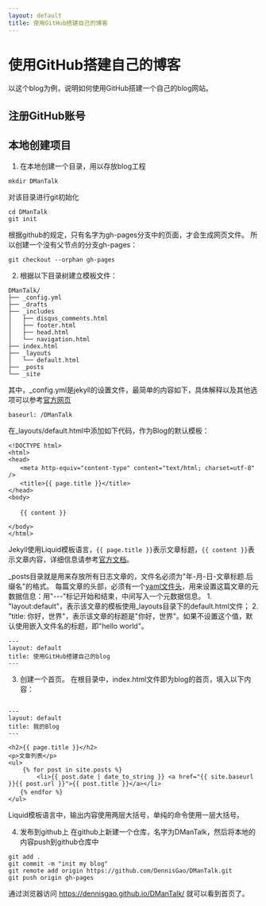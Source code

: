 ```yaml
---
layout: default
title: 使用GitHub搭建自己的博客
---
```


# 使用GitHub搭建自己的博客

以这个blog为例，说明如何使用GitHub搭建一个自己的blog网站。

## 注册GitHub账号

## 本地创建项目
1. 在本地创建一个目录，用以存放blog工程

```Shell
mkdir DManTalk
```

对该目录进行git初始化

```Shell
cd DManTalk
git init
```

根据github的规定，只有名字为gh-pages分支中的页面，才会生成网页文件。
所以创建一个没有父节点的分支gh-pages：

```Shell
git checkout --orphan gh-pages
```

2. 根据以下目录树建立模板文件：

```Shell
DManTalk/
├── _config.yml
├── _drafts
├── _includes
│   ├── disqus_comments.html
│   ├── footer.html
│   ├── head.html
│   └── navigation.html
├── index.html
├── _layouts
│   └── default.html
├── _posts
└── _site
```

其中，_config.yml是jekyll的设置文件，最简单的内容如下，具体解释以及其他选项可以参考[官方网页](http://jekyllrb.com/docs/configuration/)

```Shell
baseurl: /DManTalk
```

在_layouts/default.html中添加如下代码，作为Blog的默认模板：

```
<!DOCTYPE html>
<html>
<head>
　　<meta http-equiv="content-type" content="text/html; charset=utf-8" />
　　<title>{{ page.title }}</title>
</head>
<body>

　　{{ content }}

</body>
</html>
```

Jekyll使用Liquid模板语言，`{{ page.title }}`表示文章标题，`{{ content }}`表示文章内容，详细信息请参考[官方文档](http://jekyllrb.com/docs/variables/)。

_posts目录就是用来存放所有日志文章的，文件名必须为"年-月-日-文章标题.后缀名"的格式。
每篇文章的头部，必须有一个[yaml文件头](http://jekyllrb.com/docs/frontmatter/)，用来设置这篇文章的元数据信息：用"---"标记开始和结束，中间写入一个元数据信息。
	1. "layout:default"，表示该文章的模板使用_layouts目录下的default.html文件；
	2. "title: 你好，世界"，表示该文章的标题是"你好，世界"。如果不设置这个值，默认使用嵌入文件名的标题，即"hello world"。

```
---
layout: default
title: 使用GitHub搭建自己的blog
---
```

3. 创建一个首页。
在根目录中，index.html文件即为blog的首页，填入以下内容：

```

---
layout: default
title: 我的Blog
---

<h2>{{ page.title }}</h2>
<p>文章列表</p>
<ul>
	{% for post in site.posts %}
		<li>{{ post.date | date_to_string }} <a href="{{ site.baseurl }}{{ post.url }}">{{ post.title }}</a></li>
　　{% endfor %}
</ul>

```

Liquid模板语言中，输出内容使用两层大括号，单纯的命令使用一层大括号。

4. 发布到github上
在github上新建一个仓库，名字为DManTalk，然后将本地的内容push到github仓库中

```Shell
git add .
git commit -m "init my blog"
git remote add origin https://github.com/DennisGao/DManTalk.git
git push origin gh-pages
```

通过浏览器访问 https://dennisgao.github.io/DManTalk/ 就可以看到首页了。



